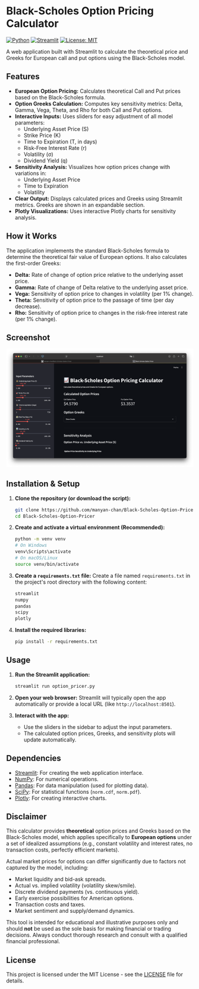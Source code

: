 # Black-Scholes Option Pricing Calculator

[![Python](https://img.shields.io/badge/Python-3.7%2B-blue.svg)](https://www.python.org/)
[![Streamlit](https://static.streamlit.io/badges/streamlit_badge_black_white.svg)](https://mychan-black-scholes-option-pricer.streamlit.app)
[![License: MIT](https://img.shields.io/badge/License-MIT-yellow.svg)](https://opensource.org/licenses/MIT)

A web application built with Streamlit to calculate the theoretical price and Greeks for European call and put options using the Black-Scholes model.

## Features

*   **European Option Pricing:** Calculates theoretical Call and Put prices based on the Black-Scholes formula.
*   **Option Greeks Calculation:** Computes key sensitivity metrics: Delta, Gamma, Vega, Theta, and Rho for both Call and Put options.
*   **Interactive Inputs:** Uses sliders for easy adjustment of all model parameters:
    *   Underlying Asset Price (S)
    *   Strike Price (K)
    *   Time to Expiration (T, in days)
    *   Risk-Free Interest Rate (r)
    *   Volatility (σ)
    *   Dividend Yield (q)
*   **Sensitivity Analysis:** Visualizes how option prices change with variations in:
    *   Underlying Asset Price
    *   Time to Expiration
    *   Volatility
*   **Clear Output:** Displays calculated prices and Greeks using Streamlit metrics. Greeks are shown in an expandable section.
*   **Plotly Visualizations:** Uses interactive Plotly charts for sensitivity analysis.

## How it Works

The application implements the standard Black-Scholes formula to determine the theoretical fair value of European options. It also calculates the first-order Greeks:

*   **Delta:** Rate of change of option price relative to the underlying asset price.
*   **Gamma:** Rate of change of Delta relative to the underlying asset price.
*   **Vega:** Sensitivity of option price to changes in volatility (per 1% change).
*   **Theta:** Sensitivity of option price to the passage of time (per day decrease).
*   **Rho:** Sensitivity of option price to changes in the risk-free interest rate (per 1% change).

## Screenshot

![App Screenshot](screenshot.png) 

## Installation & Setup

1.  **Clone the repository (or download the script):**
    ```bash
    git clone https://github.com/manyan-chan/Black-Scholes-Option-Pricer.git
    cd Black-Scholes-Option-Pricer
    ```

2.  **Create and activate a virtual environment (Recommended):**
    ```bash
    python -m venv venv
    # On Windows
    venv\Scripts\activate
    # On macOS/Linux
    source venv/bin/activate
    ```

3.  **Create a `requirements.txt` file:**
    Create a file named `requirements.txt` in the project's root directory with the following content:
    ```txt
    streamlit
    numpy
    pandas
    scipy
    plotly
    ```

4.  **Install the required libraries:**
    ```bash
    pip install -r requirements.txt
    ```

## Usage

1.  **Run the Streamlit application:**
    ```bash
    streamlit run option_pricer.py
    ```

2.  **Open your web browser:** Streamlit will typically open the app automatically or provide a local URL (like `http://localhost:8501`).

3.  **Interact with the app:**
    *   Use the sliders in the sidebar to adjust the input parameters.
    *   The calculated option prices, Greeks, and sensitivity plots will update automatically.

## Dependencies

*   [Streamlit](https://streamlit.io/): For creating the web application interface.
*   [NumPy](https://numpy.org/): For numerical operations.
*   [Pandas](https://pandas.pydata.org/): For data manipulation (used for plotting data).
*   [SciPy](https://scipy.org/): For statistical functions (`norm.cdf`, `norm.pdf`).
*   [Plotly](https://plotly.com/python/): For creating interactive charts.

## Disclaimer

This calculator provides **theoretical** option prices and Greeks based on the Black-Scholes model, which applies specifically to **European options** under a set of idealized assumptions (e.g., constant volatility and interest rates, no transaction costs, perfectly efficient markets).

Actual market prices for options can differ significantly due to factors not captured by the model, including:

*   Market liquidity and bid-ask spreads.
*   Actual vs. implied volatility (volatility skew/smile).
*   Discrete dividend payments (vs. continuous yield).
*   Early exercise possibilities for American options.
*   Transaction costs and taxes.
*   Market sentiment and supply/demand dynamics.

This tool is intended for educational and illustrative purposes only and should **not** be used as the sole basis for making financial or trading decisions. Always conduct thorough research and consult with a qualified financial professional.

## License

This project is licensed under the MIT License - see the [LICENSE](LICENSE) file for details.
